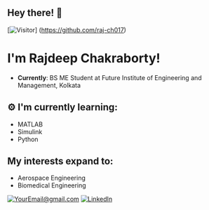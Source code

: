 <h2> Hey there! 👋 </h2>

[![Visitor](https://visitor-badge.laobi.icu/badge?page_id=u=raj-ch017.raj-ch017)]
(https://github.com/raj-ch017)

<h1> I'm Rajdeep Chakraborty! </h1>

- **Currently**: BS ME Student at Future Institute of Engineering and Management, Kolkata

<h2> ⚙️ I'm currently learning: </h2>

 - MATLAB
 - Simulink
 - Python

<h2> My interests expand to: </h2>

 - Aerospace Engineering
 - Biomedical Engineering



<a href="mailto:rajdeep.ch138@gmail.com">![YourEmail@gmail.com](https://img.shields.io/badge/Gmail-D14836?style=for-the-badge&logo=gmail&logoColor=white)</a>
<a href="<https://www.linkedin.com/in/rajdeep-chakraborty-04a957218/>">![LinkedIn](https://img.shields.io/badge/LinkedIn-0077B5?style=for-the-badge&logo=linkedin&logoColor=white)</a>